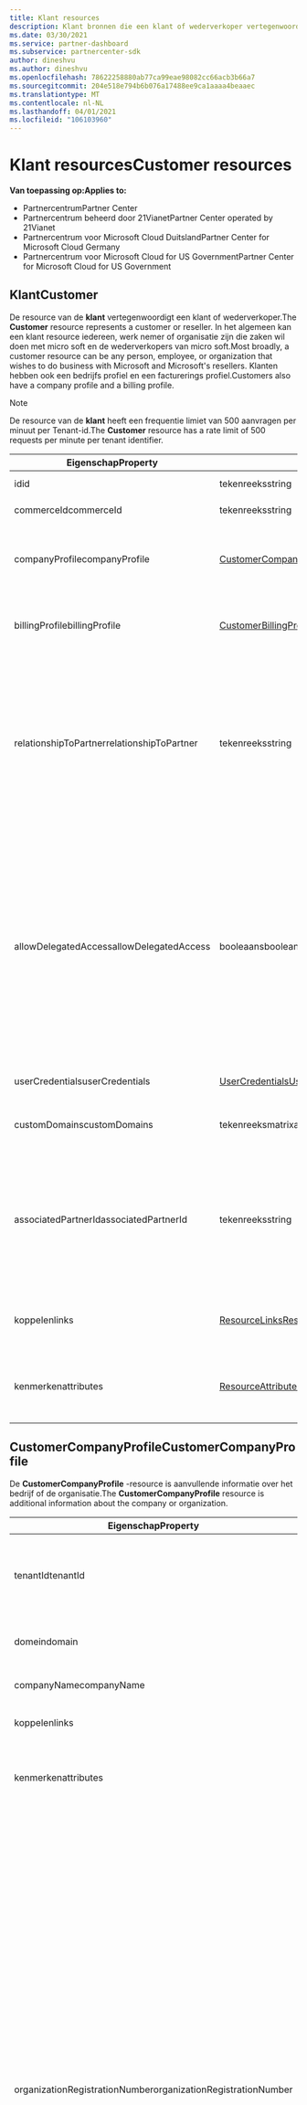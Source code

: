 ```yaml
---
title: Klant resources
description: Klant bronnen die een klant of wederverkoper vertegenwoordigen.
ms.date: 03/30/2021
ms.service: partner-dashboard
ms.subservice: partnercenter-sdk
author: dineshvu
ms.author: dineshvu
ms.openlocfilehash: 78622258880ab77ca99eae98082cc66acb3b66a7
ms.sourcegitcommit: 204e518e794b6b076a17488ee9ca1aaaa4beaaec
ms.translationtype: MT
ms.contentlocale: nl-NL
ms.lasthandoff: 04/01/2021
ms.locfileid: "106103960"
---
```

# <a name="customer-resources"></a><span data-ttu-id="f0936-103">Klant resources</span><span class="sxs-lookup"><span data-stu-id="f0936-103">Customer resources</span></span>

<span data-ttu-id="f0936-104">**Van toepassing op:**</span><span class="sxs-lookup"><span data-stu-id="f0936-104">**Applies to:**</span></span>

- <span data-ttu-id="f0936-105">Partnercentrum</span><span class="sxs-lookup"><span data-stu-id="f0936-105">Partner Center</span></span>
- <span data-ttu-id="f0936-106">Partnercentrum beheerd door 21Vianet</span><span class="sxs-lookup"><span data-stu-id="f0936-106">Partner Center operated by 21Vianet</span></span>
- <span data-ttu-id="f0936-107">Partnercentrum voor Microsoft Cloud Duitsland</span><span class="sxs-lookup"><span data-stu-id="f0936-107">Partner Center for Microsoft Cloud Germany</span></span>
- <span data-ttu-id="f0936-108">Partnercentrum voor Microsoft Cloud for US Government</span><span class="sxs-lookup"><span data-stu-id="f0936-108">Partner Center for Microsoft Cloud for US Government</span></span>

## <a name="customer"></a><span data-ttu-id="f0936-109">Klant</span><span class="sxs-lookup"><span data-stu-id="f0936-109">Customer</span></span>

<span data-ttu-id="f0936-110">De resource van de **klant** vertegenwoordigt een klant of wederverkoper.</span><span class="sxs-lookup"><span data-stu-id="f0936-110">The **Customer** resource represents a customer or reseller.</span></span> <span data-ttu-id="f0936-111">In het algemeen kan een klant resource iedereen, werk nemer of organisatie zijn die zaken wil doen met micro soft en de wederverkopers van micro soft.</span><span class="sxs-lookup"><span data-stu-id="f0936-111">Most broadly, a customer resource can be any person, employee, or organization that wishes to do business with Microsoft and Microsoft's resellers.</span></span> <span data-ttu-id="f0936-112">Klanten hebben ook een bedrijfs profiel en een facturerings profiel.</span><span class="sxs-lookup"><span data-stu-id="f0936-112">Customers also have a company profile and a billing profile.</span></span>

>[!NOTE]
><span data-ttu-id="f0936-113">De resource van de **klant** heeft een frequentie limiet van 500 aanvragen per minuut per Tenant-id.</span><span class="sxs-lookup"><span data-stu-id="f0936-113">The **Customer** resource has a rate limit of 500 requests per minute per tenant identifier.</span></span>

| <span data-ttu-id="f0936-114">Eigenschap</span><span class="sxs-lookup"><span data-stu-id="f0936-114">Property</span></span>              | <span data-ttu-id="f0936-115">Type</span><span class="sxs-lookup"><span data-stu-id="f0936-115">Type</span></span>                                                             | <span data-ttu-id="f0936-116">Beschrijving</span><span class="sxs-lookup"><span data-stu-id="f0936-116">Description</span></span>                                                                                                                                  |
|-----------------------|------------------------------------------------------------------|----------------------------------------------------------------------------------------------------------------------------------------------|
| <span data-ttu-id="f0936-117">id</span><span class="sxs-lookup"><span data-stu-id="f0936-117">id</span></span>                    | <span data-ttu-id="f0936-118">tekenreeks</span><span class="sxs-lookup"><span data-stu-id="f0936-118">string</span></span>                                                           | <span data-ttu-id="f0936-119">De klant-ID.</span><span class="sxs-lookup"><span data-stu-id="f0936-119">The customer ID.</span></span>                                                                                                                             |
| <span data-ttu-id="f0936-120">commerceId</span><span class="sxs-lookup"><span data-stu-id="f0936-120">commerceId</span></span>            | <span data-ttu-id="f0936-121">tekenreeks</span><span class="sxs-lookup"><span data-stu-id="f0936-121">string</span></span>                                                           | <span data-ttu-id="f0936-122">De commerce-ID.</span><span class="sxs-lookup"><span data-stu-id="f0936-122">The commerce ID.</span></span>                                                                                                                             |
| <span data-ttu-id="f0936-123">companyProfile</span><span class="sxs-lookup"><span data-stu-id="f0936-123">companyProfile</span></span>        | [<span data-ttu-id="f0936-124">CustomerCompanyProfile</span><span class="sxs-lookup"><span data-stu-id="f0936-124">CustomerCompanyProfile</span></span>](#customercompanyprofile)                | <span data-ttu-id="f0936-125">Aanvullende informatie over het bedrijf of de organisatie.</span><span class="sxs-lookup"><span data-stu-id="f0936-125">Additional information about the company or organization.</span></span>                                                                                    |
| <span data-ttu-id="f0936-126">billingProfile</span><span class="sxs-lookup"><span data-stu-id="f0936-126">billingProfile</span></span>        | [<span data-ttu-id="f0936-127">CustomerBillingProfile</span><span class="sxs-lookup"><span data-stu-id="f0936-127">CustomerBillingProfile</span></span>](#customerbillingprofile)                | <span data-ttu-id="f0936-128">Aanvullende informatie die wordt gebruikt voor facturering.</span><span class="sxs-lookup"><span data-stu-id="f0936-128">Additional information used for billing.</span></span>                                                                                                     |
| <span data-ttu-id="f0936-129">relationshipToPartner</span><span class="sxs-lookup"><span data-stu-id="f0936-129">relationshipToPartner</span></span> | <span data-ttu-id="f0936-130">tekenreeks</span><span class="sxs-lookup"><span data-stu-id="f0936-130">string</span></span>                                                           | <span data-ttu-id="f0936-131">Hiermee wordt het licentie programma gedefinieerd dat de partner gebruikt voor deze klant: ' none ', ' wederverkoper ', ' Advisor ', ' Syndication ' of ' micro soft- \_ ondersteuning '.</span><span class="sxs-lookup"><span data-stu-id="f0936-131">Defines the licensing program that the partner uses for this customer: "none", "reseller", "advisor", "syndication" or "microsoft\_support".</span></span> |
| <span data-ttu-id="f0936-132">allowDelegatedAccess</span><span class="sxs-lookup"><span data-stu-id="f0936-132">allowDelegatedAccess</span></span>  | <span data-ttu-id="f0936-133">booleaans</span><span class="sxs-lookup"><span data-stu-id="f0936-133">boolean</span></span>                                                          | <span data-ttu-id="f0936-134">Hiermee wordt aangegeven of aan de partner gedelegeerde beheerders bevoegdheden zijn toegekend door deze klant.</span><span class="sxs-lookup"><span data-stu-id="f0936-134">Whether the partner has been granted delegated admin privileges by this customer.</span></span> <span data-ttu-id="f0936-135">Deze eigenschap is alleen beschikbaar wanneer een klant wordt opgehaald op basis van ID, niet op lijst.</span><span class="sxs-lookup"><span data-stu-id="f0936-135">This property is only available when getting a customer by ID, not by list.</span></span>                                                         |
| <span data-ttu-id="f0936-136">userCredentials</span><span class="sxs-lookup"><span data-stu-id="f0936-136">userCredentials</span></span>       | [<span data-ttu-id="f0936-137">UserCredentials</span><span class="sxs-lookup"><span data-stu-id="f0936-137">UserCredentials</span></span>](user-resources.md#usercredentials) | <span data-ttu-id="f0936-138">De gebruikers referenties.</span><span class="sxs-lookup"><span data-stu-id="f0936-138">The user credentials.</span></span>                                                                                                                        |
| <span data-ttu-id="f0936-139">customDomains</span><span class="sxs-lookup"><span data-stu-id="f0936-139">customDomains</span></span>         | <span data-ttu-id="f0936-140">tekenreeksmatrix</span><span class="sxs-lookup"><span data-stu-id="f0936-140">array of strings</span></span>                                                 | <span data-ttu-id="f0936-141">Lijst met aangepaste domeinen van een klant.</span><span class="sxs-lookup"><span data-stu-id="f0936-141">List of custom domains of a customer.</span></span>                                                                                                        |
| <span data-ttu-id="f0936-142">associatedPartnerId</span><span class="sxs-lookup"><span data-stu-id="f0936-142">associatedPartnerId</span></span>   | <span data-ttu-id="f0936-143">tekenreeks</span><span class="sxs-lookup"><span data-stu-id="f0936-143">string</span></span>                                                           | <span data-ttu-id="f0936-144">De indirecte wederverkoper die aan dit klant account is gekoppeld.</span><span class="sxs-lookup"><span data-stu-id="f0936-144">The indirect reseller associated to this customer account.</span></span> <span data-ttu-id="f0936-145">Deze waarde kan alleen worden ingesteld door de indirecte CSP-partners.</span><span class="sxs-lookup"><span data-stu-id="f0936-145">This value can be set only by indirect CSP partners.</span></span>                              |
| <span data-ttu-id="f0936-146">koppelen</span><span class="sxs-lookup"><span data-stu-id="f0936-146">links</span></span>                 | [<span data-ttu-id="f0936-147">ResourceLinks</span><span class="sxs-lookup"><span data-stu-id="f0936-147">ResourceLinks</span></span>](utility-resources.md#resourcelinks)             | <span data-ttu-id="f0936-148">De resource koppelingen in het profiel.</span><span class="sxs-lookup"><span data-stu-id="f0936-148">The resource links contained within the profile.</span></span>                                                                                             |
| <span data-ttu-id="f0936-149">kenmerken</span><span class="sxs-lookup"><span data-stu-id="f0936-149">attributes</span></span>            | [<span data-ttu-id="f0936-150">ResourceAttributes</span><span class="sxs-lookup"><span data-stu-id="f0936-150">ResourceAttributes</span></span>](utility-resources.md#resourceattributes)   | <span data-ttu-id="f0936-151">De meta gegevens kenmerken die overeenkomen met het profiel.</span><span class="sxs-lookup"><span data-stu-id="f0936-151">The metadata attributes corresponding to the profile.</span></span>                                                                                        |

## <a name="customercompanyprofile"></a><span data-ttu-id="f0936-152">CustomerCompanyProfile</span><span class="sxs-lookup"><span data-stu-id="f0936-152">CustomerCompanyProfile</span></span>

<span data-ttu-id="f0936-153">De **CustomerCompanyProfile** -resource is aanvullende informatie over het bedrijf of de organisatie.</span><span class="sxs-lookup"><span data-stu-id="f0936-153">The **CustomerCompanyProfile** resource is additional information about the company or organization.</span></span>

| <span data-ttu-id="f0936-154">Eigenschap</span><span class="sxs-lookup"><span data-stu-id="f0936-154">Property</span></span>    | <span data-ttu-id="f0936-155">Type</span><span class="sxs-lookup"><span data-stu-id="f0936-155">Type</span></span>                                                           | <span data-ttu-id="f0936-156">Description</span><span class="sxs-lookup"><span data-stu-id="f0936-156">Description</span></span>                                                                       |
|-------------|----------------------------------------------------------------|-----------------------------------------------------------------------------------|
| <span data-ttu-id="f0936-157">tenantId</span><span class="sxs-lookup"><span data-stu-id="f0936-157">tenantId</span></span>    | <span data-ttu-id="f0936-158">tekenreeks</span><span class="sxs-lookup"><span data-stu-id="f0936-158">string</span></span>                                                         | <span data-ttu-id="f0936-159">De Tenant-id van de klant voor Azure AD.</span><span class="sxs-lookup"><span data-stu-id="f0936-159">The customer's tenant identifier for Azure AD.</span></span> <span data-ttu-id="f0936-160">Dit wordt ook wel een MicrosoftID genoemd.</span><span class="sxs-lookup"><span data-stu-id="f0936-160">This is also called a MicrosoftID.</span></span> |
| <span data-ttu-id="f0936-161">domein</span><span class="sxs-lookup"><span data-stu-id="f0936-161">domain</span></span>      | <span data-ttu-id="f0936-162">tekenreeks</span><span class="sxs-lookup"><span data-stu-id="f0936-162">string</span></span>                                                         | <span data-ttu-id="f0936-163">De naam van de klant, zoals contoso.onmicrosoft.com.</span><span class="sxs-lookup"><span data-stu-id="f0936-163">The customer's name, such as contoso.onmicrosoft.com.</span></span>                             |
| <span data-ttu-id="f0936-164">companyName</span><span class="sxs-lookup"><span data-stu-id="f0936-164">companyName</span></span> | <span data-ttu-id="f0936-165">tekenreeks</span><span class="sxs-lookup"><span data-stu-id="f0936-165">string</span></span>                                                         | <span data-ttu-id="f0936-166">De naam van het bedrijf of de organisatie.</span><span class="sxs-lookup"><span data-stu-id="f0936-166">The name of the company or organization.</span></span>                                          |
| <span data-ttu-id="f0936-167">koppelen</span><span class="sxs-lookup"><span data-stu-id="f0936-167">links</span></span>       | [<span data-ttu-id="f0936-168">ResourceLinks</span><span class="sxs-lookup"><span data-stu-id="f0936-168">ResourceLinks</span></span>](utility-resources.md#resourcelinks)           | <span data-ttu-id="f0936-169">De resource koppelingen in het profiel.</span><span class="sxs-lookup"><span data-stu-id="f0936-169">The resource links contained within the profile.</span></span>                                  |
| <span data-ttu-id="f0936-170">kenmerken</span><span class="sxs-lookup"><span data-stu-id="f0936-170">attributes</span></span>  | [<span data-ttu-id="f0936-171">ResourceAttributes</span><span class="sxs-lookup"><span data-stu-id="f0936-171">ResourceAttributes</span></span>](utility-resources.md#resourceattributes) | <span data-ttu-id="f0936-172">De meta gegevens kenmerken die overeenkomen met het profiel.</span><span class="sxs-lookup"><span data-stu-id="f0936-172">The metadata attributes corresponding to the profile.</span></span>                             |
|<span data-ttu-id="f0936-173">organizationRegistrationNumber</span><span class="sxs-lookup"><span data-stu-id="f0936-173">organizationRegistrationNumber</span></span>|<span data-ttu-id="f0936-174">Tekenreeks</span><span class="sxs-lookup"><span data-stu-id="f0936-174">String</span></span>|<span data-ttu-id="f0936-175">Het registratie nummer van de klant (ook wel INN-nummer genoemd in bepaalde landen).</span><span class="sxs-lookup"><span data-stu-id="f0936-175">The customer’s organization registration number (also referred to as INN number in certain countries).</span></span> <span data-ttu-id="f0936-176">Alleen vereist voor het bedrijf/de organisatie van de klant in de volgende landen: Armenië (AM), Azerbeidzjan (AZ), Belarus (op), Hongarije (HU), Kazachstan (KZ), Kirgizië (KG), Moldavië (MD), Rusland (RU), Tadzjikistan (TJ), Oezbekistan (UZ), Oekraïne (UA), India, Brazilië, Zuid-Afrika, Polen, Verenigde Arabische Emiraten, Saoedi-Arabië, Turkije, Thai, Vietnam, Myanmar, Irak, Zuid-Soedan en Venezuela.</span><span class="sxs-lookup"><span data-stu-id="f0936-176">Only required for customer’s company/organization located in the following countries: Armenia(AM), Azerbaijan(AZ), Belarus(BY), Hungary(HU), Kazakhstan(KZ), Kyrgyzstan(KG), Moldova(MD), Russia(RU), Tajikistan(TJ), Uzbekistan(UZ), Ukraine(UA), India, Brazil, South Africa, Poland, United Arab Emirates, Saudi Arabia, Turkey, Thailand, Vietnam, Myanmar, Iraq, South Sudan and Venezuela.</span></span> <span data-ttu-id="f0936-177">Voor het bedrijf/de organisatie van de klant die zich in andere landen bevindt, moet dit niet worden opgegeven.</span><span class="sxs-lookup"><span data-stu-id="f0936-177">For customer’s company/organization located in other countries this should not be specified.</span></span>|


## <a name="customerbillingprofile"></a><span data-ttu-id="f0936-178">CustomerBillingProfile</span><span class="sxs-lookup"><span data-stu-id="f0936-178">CustomerBillingProfile</span></span>

<span data-ttu-id="f0936-179">De **CustomerBillingProfile** -resource is aanvullende informatie die wordt gebruikt om de klant te factureren.</span><span class="sxs-lookup"><span data-stu-id="f0936-179">The **CustomerBillingProfile** resource is additional information used to bill the customer.</span></span>

| <span data-ttu-id="f0936-180">Eigenschap</span><span class="sxs-lookup"><span data-stu-id="f0936-180">Property</span></span>       | <span data-ttu-id="f0936-181">Type</span><span class="sxs-lookup"><span data-stu-id="f0936-181">Type</span></span>                                                           | <span data-ttu-id="f0936-182">Beschrijving</span><span class="sxs-lookup"><span data-stu-id="f0936-182">Description</span></span>                                                                                                                                            |
|----------------|----------------------------------------------------------------|--------------------------------------------------------------------------------------------------------------------------------------------------------|
| <span data-ttu-id="f0936-183">id</span><span class="sxs-lookup"><span data-stu-id="f0936-183">id</span></span>             | <span data-ttu-id="f0936-184">tekenreeks</span><span class="sxs-lookup"><span data-stu-id="f0936-184">string</span></span>                                                         | <span data-ttu-id="f0936-185">De profiel-id.</span><span class="sxs-lookup"><span data-stu-id="f0936-185">The profile identifier.</span></span>                                                                                                                                |
| <span data-ttu-id="f0936-186">voornaam</span><span class="sxs-lookup"><span data-stu-id="f0936-186">firstName</span></span>      | <span data-ttu-id="f0936-187">tekenreeks</span><span class="sxs-lookup"><span data-stu-id="f0936-187">string</span></span>                                                         | <span data-ttu-id="f0936-188">De voor naam van de facturerings contactpersoon van het bedrijf van de klant.</span><span class="sxs-lookup"><span data-stu-id="f0936-188">The first name of the billing contact at the customer's company.</span></span> <span data-ttu-id="f0936-189">Dit is de persoon aan wie facturen en andere facturerings communicatie worden omgeleid.</span><span class="sxs-lookup"><span data-stu-id="f0936-189">This is the person that invoices and other billing communication will be directed to.</span></span> |
| <span data-ttu-id="f0936-190">achternaam</span><span class="sxs-lookup"><span data-stu-id="f0936-190">lastName</span></span>       | <span data-ttu-id="f0936-191">tekenreeks</span><span class="sxs-lookup"><span data-stu-id="f0936-191">string</span></span>                                                         | <span data-ttu-id="f0936-192">De achternaam van de facturerings contactpersoon.</span><span class="sxs-lookup"><span data-stu-id="f0936-192">The last name of the billing contact.</span></span>                                                                                                                  |
| <span data-ttu-id="f0936-193">e-mail</span><span class="sxs-lookup"><span data-stu-id="f0936-193">email</span></span>          | <span data-ttu-id="f0936-194">tekenreeks</span><span class="sxs-lookup"><span data-stu-id="f0936-194">string</span></span>                                                         | <span data-ttu-id="f0936-195">Het e-mail adres van de contact persoon voor facturering</span><span class="sxs-lookup"><span data-stu-id="f0936-195">The billing contact's email address</span></span>                                                                                                                    |
| <span data-ttu-id="f0936-196">culturele</span><span class="sxs-lookup"><span data-stu-id="f0936-196">culture</span></span>        | <span data-ttu-id="f0936-197">tekenreeks</span><span class="sxs-lookup"><span data-stu-id="f0936-197">string</span></span>                                                         | <span data-ttu-id="f0936-198">De voorkeurs cultuur voor communicatie en valuta, zoals ' en-us '.</span><span class="sxs-lookup"><span data-stu-id="f0936-198">Their preferred culture for communication and currency, such as "en-us".</span></span>                                                                               |
| <span data-ttu-id="f0936-199">language</span><span class="sxs-lookup"><span data-stu-id="f0936-199">language</span></span>       | <span data-ttu-id="f0936-200">tekenreeks</span><span class="sxs-lookup"><span data-stu-id="f0936-200">string</span></span>                                                         | <span data-ttu-id="f0936-201">De voorkeurs taal voor communicatie.</span><span class="sxs-lookup"><span data-stu-id="f0936-201">Their preferred language for communication.</span></span>                                                                                                            |
| <span data-ttu-id="f0936-202">companyName</span><span class="sxs-lookup"><span data-stu-id="f0936-202">companyName</span></span>    | <span data-ttu-id="f0936-203">tekenreeks</span><span class="sxs-lookup"><span data-stu-id="f0936-203">string</span></span>                                                         | <span data-ttu-id="f0936-204">De naam van het bedrijf of de organisatie.</span><span class="sxs-lookup"><span data-stu-id="f0936-204">The name of the company or organization.</span></span>                                                                                                               |
| <span data-ttu-id="f0936-205">defaultAddress</span><span class="sxs-lookup"><span data-stu-id="f0936-205">defaultAddress</span></span> | [<span data-ttu-id="f0936-206">Adres</span><span class="sxs-lookup"><span data-stu-id="f0936-206">Address</span></span>](utility-resources.md#address)                       | <span data-ttu-id="f0936-207">Het adres waarnaar facturen worden verzonden, waarbij de contact persoon van de facturering werkt.</span><span class="sxs-lookup"><span data-stu-id="f0936-207">The address that bills are sent to, where the billing contact works.</span></span>                                                                                   |
| <span data-ttu-id="f0936-208">koppelen</span><span class="sxs-lookup"><span data-stu-id="f0936-208">links</span></span>          | [<span data-ttu-id="f0936-209">ResourceLinks</span><span class="sxs-lookup"><span data-stu-id="f0936-209">ResourceLinks</span></span>](utility-resources.md#resourcelinks)           | <span data-ttu-id="f0936-210">De resource koppelingen in het profiel.</span><span class="sxs-lookup"><span data-stu-id="f0936-210">The resource links contained within the profile.</span></span>                                                                                                       |
| <span data-ttu-id="f0936-211">kenmerken</span><span class="sxs-lookup"><span data-stu-id="f0936-211">attributes</span></span>     | [<span data-ttu-id="f0936-212">ResourceAttributes</span><span class="sxs-lookup"><span data-stu-id="f0936-212">ResourceAttributes</span></span>](utility-resources.md#resourceattributes) | <span data-ttu-id="f0936-213">De meta gegevens kenmerken die overeenkomen met het profiel.</span><span class="sxs-lookup"><span data-stu-id="f0936-213">The metadata attributes corresponding to the profile.</span></span>                                                                                                  |

## <a name="customerrelationshiprequest"></a><span data-ttu-id="f0936-214">CustomerRelationshipRequest</span><span class="sxs-lookup"><span data-stu-id="f0936-214">CustomerRelationshipRequest</span></span>

<span data-ttu-id="f0936-215">De **CustomerRelationshipRequest** -resource bevat de URL die door de klant wordt gebruikt om een reseller-relatie met een partner tot stand te brengen.</span><span class="sxs-lookup"><span data-stu-id="f0936-215">The **CustomerRelationshipRequest** resource contains the URL used by the customer to establish a reseller relationship with a partner.</span></span>

| <span data-ttu-id="f0936-216">Eigenschap</span><span class="sxs-lookup"><span data-stu-id="f0936-216">Property</span></span>   | <span data-ttu-id="f0936-217">Type</span><span class="sxs-lookup"><span data-stu-id="f0936-217">Type</span></span>                                                           | <span data-ttu-id="f0936-218">Description</span><span class="sxs-lookup"><span data-stu-id="f0936-218">Description</span></span>                                                              |
|------------|----------------------------------------------------------------|--------------------------------------------------------------------------|
| <span data-ttu-id="f0936-219">url</span><span class="sxs-lookup"><span data-stu-id="f0936-219">url</span></span>        | <span data-ttu-id="f0936-220">tekenreeks</span><span class="sxs-lookup"><span data-stu-id="f0936-220">string</span></span>                                                         | <span data-ttu-id="f0936-221">De URL die door de klant wordt gebruikt om een relatie met een partner tot stand te brengen.</span><span class="sxs-lookup"><span data-stu-id="f0936-221">The URL used by the customer to establish a relationship with a partner.</span></span> |
| <span data-ttu-id="f0936-222">kenmerken</span><span class="sxs-lookup"><span data-stu-id="f0936-222">attributes</span></span> | [<span data-ttu-id="f0936-223">ResourceAttributes</span><span class="sxs-lookup"><span data-stu-id="f0936-223">ResourceAttributes</span></span>](utility-resources.md#resourceattributes) | <span data-ttu-id="f0936-224">De meta gegevens kenmerken die overeenkomen met de relatie aanvraag.</span><span class="sxs-lookup"><span data-stu-id="f0936-224">The metadata attributes corresponding to the relationship request.</span></span>       |